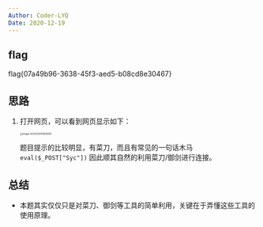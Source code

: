 ```yaml
---
Author: Coder-LYQ
Date: 2020-12-19
---
```


## flag
flag{07a49b96-3638-45f3-aed5-b08cd8e30467}

## 思路

1. 打开网页，可以看到网页显示如下：

    <img src=".\images\image-20201221.png" alt="image-20201219141626187" style="zoom:33%;" />
    
    题目提示的比较明显，有菜刀，而且有常见的一句话木马`eval($_POST["Syc"])`
    因此顺其自然的利用菜刀/御剑进行连接。


## 总结
- 本题其实仅仅只是对菜刀、御剑等工具的简单利用，关键在于弄懂这些工具的使用原理。
